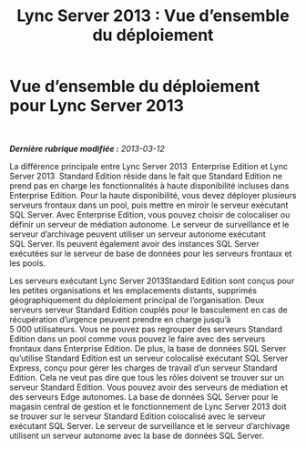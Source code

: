 ﻿---
title: 'Lync Server 2013 : Vue d’ensemble du déploiement'
TOCTitle: Vue d’ensemble du déploiement
ms:assetid: da67555e-f410-4c37-9996-d511f37da8d1
ms:mtpsurl: https://technet.microsoft.com/fr-fr/library/JJ205305(v=OCS.15)
ms:contentKeyID: 49299027
ms.date: 05/20/2016
mtps_version: v=OCS.15
ms.translationtype: HT
---

# Vue d’ensemble du déploiement pour Lync Server 2013

 

_**Dernière rubrique modifiée :** 2013-03-12_

La différence principale entre Lync Server 2013  Enterprise Edition et Lync Server 2013  Standard Edition réside dans le fait que Standard Edition ne prend pas en charge les fonctionnalités à haute disponibilité incluses dans Enterprise Edition. Pour la haute disponibilité, vous devez déployer plusieurs serveurs frontaux dans un pool, puis mettre en miroir le serveur exécutant SQL Server. Avec Enterprise Edition, vous pouvez choisir de colocaliser ou définir un serveur de médiation autonome. Le serveur de surveillance et le serveur d’archivage peuvent utiliser un serveur autonome exécutant SQL Server. Ils peuvent également avoir des instances SQL Server exécutées sur le serveur de base de données pour les serveurs frontaux et les pools.

Les serveurs exécutant Lync Server 2013Standard Edition sont conçus pour les petites organisations et les emplacements distants, supprimés géographiquement du déploiement principal de l’organisation. Deux serveurs serveur Standard Edition couplés pour le basculement en cas de récupération d’urgence peuvent prendre en charge jusqu’à 5 000 utilisateurs. Vous ne pouvez pas regrouper des serveurs Standard Edition dans un pool comme vous pouvez le faire avec des serveurs frontaux dans Enterprise Edition. De plus, la base de données SQL Server qu’utilise Standard Edition est un serveur colocalisé exécutant SQL Server Express, conçu pour gérer les charges de travail d’un serveur Standard Edition. Cela ne veut pas dire que tous les rôles doivent se trouver sur un serveur Standard Edition. Vous pouvez avoir des serveurs de médiation et des serveurs Edge autonomes. La base de données SQL Server pour le magasin central de gestion et le fonctionnement de Lync Server 2013 doit se trouver sur le serveur Standard Edition colocalisé avec le serveur exécutant SQL Server. Le serveur de surveillance et le serveur d’archivage utilisent un serveur autonome avec la base de données SQL Server.

